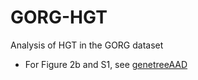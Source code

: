 # GORG-HGT
Analysis of HGT in the GORG dataset

* For Figure 2b and S1, see [genetreeAAD](genetreeAAD)
